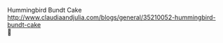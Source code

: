 Hummingbird Bundt Cake	http://www.claudiaandjulia.com/blogs/general/35210052-hummingbird-bundt-cake	
਍